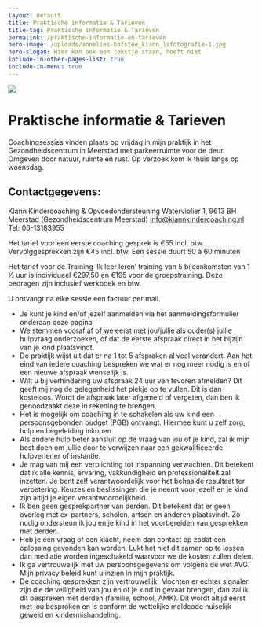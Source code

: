 ```yaml
---
layout: default
title: Praktische informatie & Tarieven
title-tag: Praktische informatie & Tarieven
permalink: /praktische-informatie-en-tarieven
hero-image: /uploads/annelies-hofstee_kiann_lsfotografie-1.jpg
hero-slogan: Hier kan ook een tekstje staan, hoeft niet
include-in-other-pages-list: true
include-in-menu: true
---
```

![](/uploads/thumbnail_20190917_190719_1568740072185_resized.jpg)

# Praktische informatie & Tarieven

Coachingsessies vinden plaats op vrijdag in mijn praktijk in het Gezondheidscentrum in Meerstad met parkeerruimte voor de deur. Omgeven door natuur, ruimte en rust. Op verzoek kom ik thuis langs op woensdag.

## Contactgegevens:

Kiann Kindercoaching & Opvoedondersteuning
Waterviolier 1, 9613 BH Meerstad (Gezondheidscentrum Meerstad)
info@kiannkindercoaching.nl
Tel: 06-13183955

Het tarief voor een eerste coaching gesprek is €55 incl. btw. Vervolggesprekken zijn €45 incl. btw. Een sessie duurt 50 à 60 minuten

Het tarief voor de Training ‘Ik leer leren’ training van 5 bijeenkomsten van 1 ½ uur is individueel €297,50 en €195 voor de groepstraining. Deze bedragen zijn inclusief werkboek en btw.

U ontvangt na elke sessie een factuur per mail.

* Je kunt je kind en/of jezelf aanmelden via het aanmeldingsformulier onderaan deze pagina
* We stemmen vooraf af of we eerst met jou/jullie als ouder(s) jullie hulpvraag onderzoeken, of dat de eerste afspraak direct in het bijzijn van je kind plaatsvindt.
* De praktijk wijst uit dat er na 1 tot 5 afspraken al veel verandert. Aan het eind van iedere coaching bespreken we wat er nog meer nodig is en of een nieuwe afspraak wenselijk is.
* Wilt u bij verhindering uw afspraak 24 uur van tevoren afmelden? Dit geeft mij nog de gelegenheid het plekje op te vullen. Dit is dan kosteloos. Wordt de afspraak later afgemeld of vergeten, dan ben ik genoodzaakt deze in rekening te brengen.
* Het is mogelijk om coaching in te schakelen als uw kind een persoonsgebonden budget (PGB) ontvangt. Hiermee kunt u zelf zorg, hulp en begeleiding inkopen
* Als andere hulp beter aansluit op de vraag van jou of je kind, zal ik mijn best doen om jullie door te verwijzen naar een gekwalificeerde hulpverlener of instantie.
* Je mag van mij een verplichting tot inspanning verwachten. Dit betekent dat ik alle kennis, ervaring, vakkundigheid en professionaliteit zal inzetten. Je bent zelf verantwoordelijk voor het behaalde resultaat ter verbetering. Keuzes en beslissingen die je neemt voor jezelf en je kind zijn altijd je eigen verantwoordelijkheid.
* Ik ben geen gesprekpartner van derden. Dit betekent dat er geen overleg met ex-partners, scholen, artsen en anderen plaatsvindt. Zo nodig ondersteun ik jou en je kind in het voorbereiden van gesprekken met derden.
* Heb je een vraag of een klacht, neem dan contact op zodat een oplossing gevonden kan worden. Lukt het niet dit samen op te lossen dan mediatie worden ingeschakeld waarvoor we de kosten zullen delen.
* Ik ga vertrouwelijk met uw persoonsgegevens om volgens de wet AVG. Mijn privacy beleid kunt u inzien in mijn praktijk.
* De coaching gesprekken zijn vertrouwelijk. Mochten er echter signalen zijn die de veiligheid van jou en of je kind in gevaar brengen, dan zal ik dit bespreken met derden (familie, school, AMK). Dit wordt altijd eerst met jou besproken en is conform de wettelijke meldcode huiselijk geweld en kindermishandeling.
